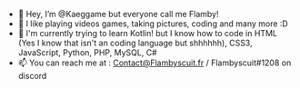 - 👋 Hey, I’m @Kaeggame but everyone call me Flamby! 
- 👀 I like playing videos games, taking pictures, coding and many more :D
- 🌱 I'm currently trying to learn Kotlin! but I know how to code in HTML (Yes I know that isn't an coding language but shhhhhh), CSS3, JavaScript, Python, PHP, MySQL, C# 
- 📫 You can reach me at : Contact@Flambyscuit.fr / Flambyscuit#1208 on discord

<!---
Kaeggame/Kaeggame is a ✨ special ✨ repository because its `README.md` (this file) appears on your GitHub profile.
You can click the Preview link to take a look at your changes.
--->

